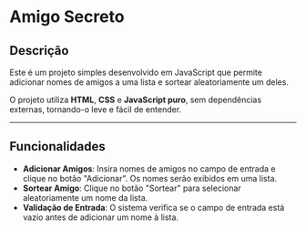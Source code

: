 # Amigo Secreto

## Descrição

Este é um projeto simples desenvolvido em JavaScript que permite adicionar nomes de amigos a uma lista e sortear aleatoriamente um deles.

O projeto utiliza **HTML**, **CSS** e **JavaScript puro**, sem dependências externas, tornando-o leve e fácil de entender.

---

## Funcionalidades

- **Adicionar Amigos**: Insira nomes de amigos no campo de entrada e clique no botão "Adicionar". Os nomes serão exibidos em uma lista.
- **Sortear Amigo**: Clique no botão "Sortear" para selecionar aleatoriamente um nome da lista.
- **Validação de Entrada**: O sistema verifica se o campo de entrada está vazio antes de adicionar um nome à lista.